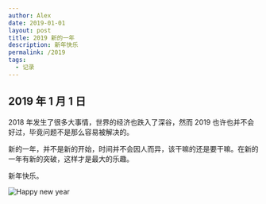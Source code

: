 ```yaml
---
author: Alex
date: 2019-01-01
layout: post
title: 2019 新的一年
description: 新年快乐
permalink: /2019
tags: 
  - 记录
---
```


## 2019 年 1 月 1 日

2018 年发生了很多大事情，世界的经济也跌入了深谷，然而 2019 也许也并不会好过，毕竟问题不是那么容易被解决的。

新的一年，并不是新的开始，时间并不会因人而异，该干嘛的还是要干嘛。在新的一年有新的突破，这样才是最大的乐趣。

新年快乐。

![Happy new year](/assets/images/stickers/new-year.jpg)
